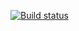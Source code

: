 [![Build status](https://ci.appveyor.com/api/projects/status/4hlkxxhtnj7omrle/branch/master?svg=true)](https://ci.appveyor.com/project/Kisnik/datecarddelivery/branch/master)
